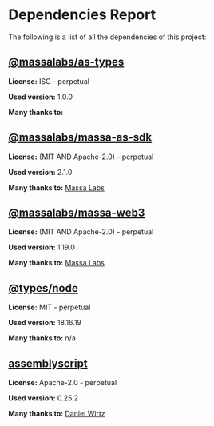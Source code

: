 # Dependencies Report

The following is a list of all the dependencies of this project:
## [@massalabs/as-types](https://registry.npmjs.org/@massalabs/as-types/-/as-types-1.0.1.tgz)

**License:** ISC - perpetual

**Used version:** 1.0.0

**Many thanks to:** 

## [@massalabs/massa-as-sdk](git+https://github.com/massalabs/massa-as-sdk.git)

**License:** (MIT AND Apache-2.0) - perpetual

**Used version:** 2.1.0

**Many thanks to:** [Massa Labs](info@massa.net)

## [@massalabs/massa-web3](git+https://github.com/massalabs/massa-web3.git)

**License:** (MIT AND Apache-2.0) - perpetual

**Used version:** 1.19.0

**Many thanks to:** [Massa Labs](info@massa.net)

## [@types/node](https://github.com/DefinitelyTyped/DefinitelyTyped.git)

**License:** MIT - perpetual

**Used version:** 18.16.19

**Many thanks to:** n/a

## [assemblyscript](git+https://github.com/AssemblyScript/assemblyscript.git)

**License:** Apache-2.0 - perpetual

**Used version:** 0.25.2

**Many thanks to:** [Daniel Wirtz](dcode+assemblyscript@dcode.io)

